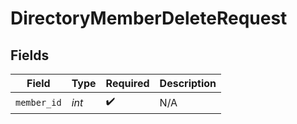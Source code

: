# DirectoryMemberDeleteRequest


## Fields

| Field              | Type               | Required           | Description        |
| ------------------ | ------------------ | ------------------ | ------------------ |
| `member_id`        | *int*              | :heavy_check_mark: | N/A                |